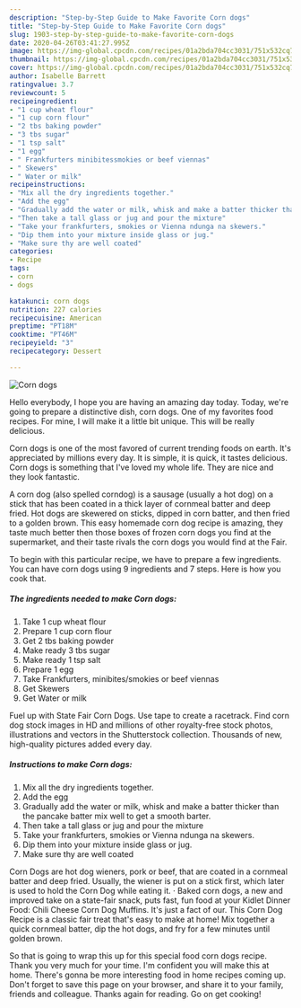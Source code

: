 ```yaml
---
description: "Step-by-Step Guide to Make Favorite Corn dogs"
title: "Step-by-Step Guide to Make Favorite Corn dogs"
slug: 1903-step-by-step-guide-to-make-favorite-corn-dogs
date: 2020-04-26T03:41:27.995Z
image: https://img-global.cpcdn.com/recipes/01a2bda704cc3031/751x532cq70/corn-dogs-recipe-main-photo.jpg
thumbnail: https://img-global.cpcdn.com/recipes/01a2bda704cc3031/751x532cq70/corn-dogs-recipe-main-photo.jpg
cover: https://img-global.cpcdn.com/recipes/01a2bda704cc3031/751x532cq70/corn-dogs-recipe-main-photo.jpg
author: Isabelle Barrett
ratingvalue: 3.7
reviewcount: 5
recipeingredient:
- "1 cup wheat flour"
- "1 cup corn flour"
- "2 tbs baking powder"
- "3 tbs sugar"
- "1 tsp salt"
- "1 egg"
- " Frankfurters minibitessmokies or beef viennas"
- " Skewers"
- " Water or milk"
recipeinstructions:
- "Mix all the dry ingredients together."
- "Add the egg"
- "Gradually add the water or milk, whisk and make a batter thicker than the pancake batter mix well to get a smooth barter."
- "Then take a tall glass or jug and pour the mixture"
- "Take your frankfurters, smokies or Vienna ndunga na skewers."
- "Dip them into your mixture inside glass or jug."
- "Make sure thy are well coated"
categories:
- Recipe
tags:
- corn
- dogs

katakunci: corn dogs 
nutrition: 227 calories
recipecuisine: American
preptime: "PT18M"
cooktime: "PT46M"
recipeyield: "3"
recipecategory: Dessert

---
```



![Corn dogs](https://img-global.cpcdn.com/recipes/01a2bda704cc3031/751x532cq70/corn-dogs-recipe-main-photo.jpg)

Hello everybody, I hope you are having an amazing day today. Today, we're going to prepare a distinctive dish, corn dogs. One of my favorites food recipes. For mine, I will make it a little bit unique. This will be really delicious.

Corn dogs is one of the most favored of current trending foods on earth. It's appreciated by millions every day. It is simple, it is quick, it tastes delicious. Corn dogs is something that I've loved my whole life. They are nice and they look fantastic.

A corn dog (also spelled corndog) is a sausage (usually a hot dog) on a stick that has been coated in a thick layer of cornmeal batter and deep fried. Hot dogs are skewered on sticks, dipped in corn batter, and then fried to a golden brown. This easy homemade corn dog recipe is amazing, they taste much better then those boxes of frozen corn dogs you find at the supermarket, and their taste rivals the corn dogs you would find at the Fair.


To begin with this particular recipe, we have to prepare a few ingredients. You can have corn dogs using 9 ingredients and 7 steps. Here is how you cook that.

<!--inarticleads1-->

##### The ingredients needed to make Corn dogs:

1. Take 1 cup wheat flour
1. Prepare 1 cup corn flour
1. Get 2 tbs baking powder
1. Make ready 3 tbs sugar
1. Make ready 1 tsp salt
1. Prepare 1 egg
1. Take  Frankfurters, minibites/smokies or beef viennas
1. Get  Skewers
1. Get  Water or milk


Fuel up with State Fair Corn Dogs. Use tape to create a racetrack. Find corn dog stock images in HD and millions of other royalty-free stock photos, illustrations and vectors in the Shutterstock collection. Thousands of new, high-quality pictures added every day. 

<!--inarticleads2-->

##### Instructions to make Corn dogs:

1. Mix all the dry ingredients together.
1. Add the egg
1. Gradually add the water or milk, whisk and make a batter thicker than the pancake batter mix well to get a smooth barter.
1. Then take a tall glass or jug and pour the mixture
1. Take your frankfurters, smokies or Vienna ndunga na skewers.
1. Dip them into your mixture inside glass or jug.
1. Make sure thy are well coated


Corn Dogs are hot dog wieners, pork or beef, that are coated in a cornmeal batter and deep fried. Usually, the wiener is put on a stick first, which later is used to hold the Corn Dog while eating it. · Baked corn dogs, a new and improved take on a state-fair snack, puts fast, fun food at your Kidlet Dinner Food: Chili Cheese Corn Dog Muffins. It&#39;s just a fact of our. This Corn Dog Recipe is a classic fair treat that&#39;s easy to make at home! Mix together a quick cornmeal batter, dip the hot dogs, and fry for a few minutes until golden brown. 

So that is going to wrap this up for this special food corn dogs recipe. Thank you very much for your time. I'm confident you will make this at home. There's gonna be more interesting food in home recipes coming up. Don't forget to save this page on your browser, and share it to your family, friends and colleague. Thanks again for reading. Go on get cooking!
